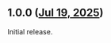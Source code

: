 ## 1.0.0 ([Jul 19, 2025](https://github.com/ramensoftware/windhawk-mods/blob/bb5bb030304e6a0be4276b1a97237e05d99e2f12/mods/prevent-focus-stealing.wh.cpp))

Initial release.
